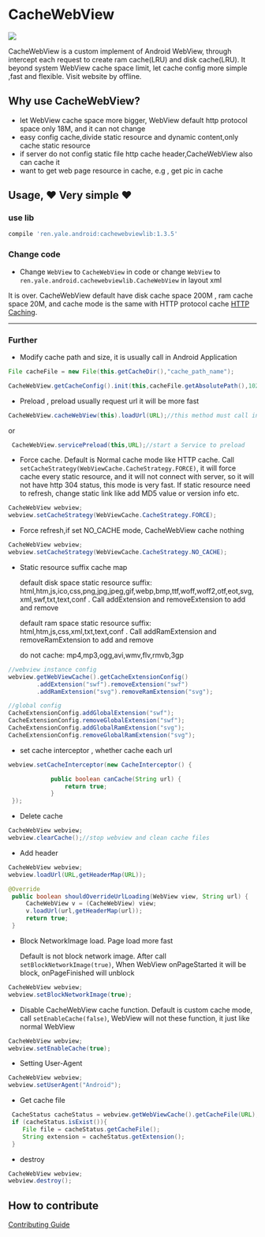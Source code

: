 # CacheWebView

[![](https://img.shields.io/badge/jcenter-1.3.6-519dd9.svg)](https://bintray.com/yale8848/maven/CacheWebView/1.3.6)

  CacheWebView is a custom implement of Android WebView, through intercept each request to create ram cache(LRU) and disk cache(LRU). It beyond system WebView cache space
  limit, let cache config more simple ,fast and flexible. Visit website by offline.

## Why use CacheWebView?

- let WebView cache space more bigger, WebView default http protocol space only 18M, and it can not change
- easy config cache,divide static resource and dynamic content,only cache static resource
- if server do not config static file http cache header,CacheWebView also can cache it
- want to get web page resource in cache, e.g , get pic in cache

## Usage, :heart: Very simple :heart:

### use lib

```groovy
compile 'ren.yale.android:cachewebviewlib:1.3.5'
```

### Change code

 - Change `WebView` to `CacheWebView` in code or change `WebView` to `ren.yale.android.cachewebviewlib.CacheWebView` in layout xml


  It is over. CacheWebView default have disk cache space 200M , ram cache space 20M, and cache mode is the same with HTTP protocol cache [HTTP Caching](http://www.cnblogs.com/ppoo24/p/5963037.html).

---

### Further

 - Modify cache path and size, it is usually call in Android Application

 ```Java
File cacheFile = new File(this.getCacheDir(),"cache_path_name");

CacheWebView.getCacheConfig().init(this,cacheFile.getAbsolutePath(),1024*1024*100,1024*1024*10).enableDebug(true);//100M disk space ,10M ram sapce
 ```

- Preload , preload usually request url it will be more fast

```Java
CacheWebView.cacheWebView(this).loadUrl(URL);//this method must call in UI thread
```

or

```Java
 CacheWebView.servicePreload(this,URL);//start a Service to preload
```

- Force cache. Default is Normal cache mode like HTTP cache. Call `setCacheStrategy(WebViewCache.CacheStrategy.FORCE)`, it will force cache every static resource, and it will not connect with server, so it
will not have http 304 status, this mode is very fast. If static resource need to refresh, change static link like add MD5 value or version info etc.


```Java
CacheWebView webview;
webview.setCacheStrategy(WebViewCache.CacheStrategy.FORCE);
```


- Force refresh,if set NO_CACHE mode, CacheWebView cache nothing

```Java
CacheWebView webview;
webview.setCacheStrategy(WebViewCache.CacheStrategy.NO_CACHE);
```


- Static resource suffix cache map

  default disk space static resource suffix:  html,htm,js,ico,css,png,jpg,jpeg,gif,webp,bmp,ttf,woff,woff2,otf,eot,svg,xml,swf,txt,text,conf . Call addExtension and removeExtension to add and remove

  default ram space static resource suffix:  html,htm,js,css,xml,txt,text,conf . Call addRamExtension and removeRamExtension to add and remove

   do not cache: mp4,mp3,ogg,avi,wmv,flv,rmvb,3gp

```Java
//webview instance config
webview.getWebViewCache().getCacheExtensionConfig()
        .addExtension("swf").removeExtension("swf")
        .addRamExtension("svg").removeRamExtension("svg");

//global config
CacheExtensionConfig.addGlobalExtension("swf");
CacheExtensionConfig.removeGlobalExtension("swf");
CacheExtensionConfig.addGlobalRamExtension("svg");
CacheExtensionConfig.removeGlobalRamExtension("svg");
```

- set cache interceptor , whether cache each url

```Java
webview.setCacheInterceptor(new CacheInterceptor() {

            public boolean canCache(String url) {
                return true;
            }
 });
```

- Delete cache

```Java
CacheWebView webview;
webview.clearCache();//stop webview and clean cache files
```

- Add header

```Java
CacheWebView webview;
webview.loadUrl(URL,getHeaderMap(URL));
```

```Java
@Override
 public boolean shouldOverrideUrlLoading(WebView view, String url) {
     CacheWebView v = (CacheWebView) view;
     v.loadUrl(url,getHeaderMap(url));
     return true;
 }
```

- Block NetworkImage load. Page load more fast

  Default is not block network image. After call `setBlockNetworkImage(true)`, When WebView onPageStarted it will be block, onPageFinished will unblock

```Java
CacheWebView webview;
webview.setBlockNetworkImage(true);
```

- Disable CacheWebView cache function. Default is custom cache mode, call `setEnableCache(false)`, WebView will not these function, it just like normal WebView

```Java
CacheWebView webview;
webview.setEnableCache(true);
```

- Setting User-Agent

```Java
CacheWebView webview;
webview.setUserAgent("Android");
```

- Get cache file

```Java
 CacheStatus cacheStatus = webview.getWebViewCache().getCacheFile(URL);
 if (cacheStatus.isExist()){
    File file = cacheStatus.getCacheFile();
    String extension = cacheStatus.getExtension();
 }
```

- destroy

```Java
CacheWebView webview;
webview.destroy();
```


## How to contribute

   [Contributing Guide](https://github.com/yale8848/CacheWebView/blob/master/CONTRIBUTING.md)
